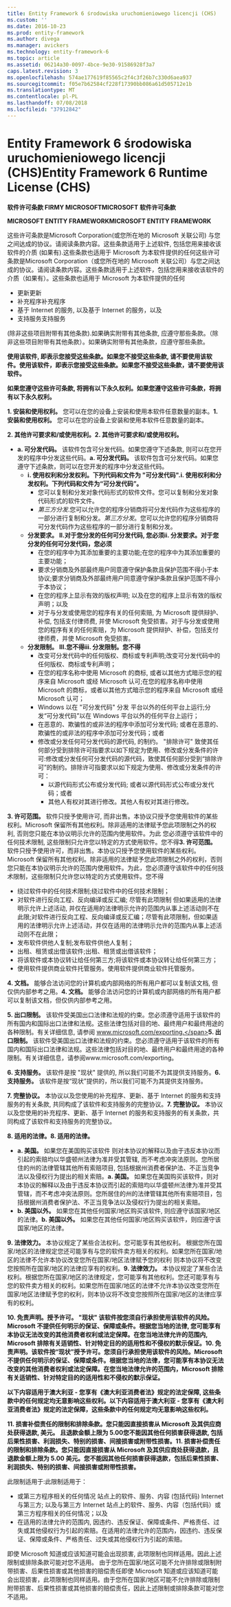 ```yaml
---
title: Entity Framework 6 środowiska uruchomieniowego licencji (CHS)
ms.custom: ''
ms.date: 2016-10-23
ms.prod: entity-framework
ms.author: divega
ms.manager: avickers
ms.technology: entity-framework-6
ms.topic: article
ms.assetid: 06214a30-0097-4bce-9e30-91586928f3a7
caps.latest.revision: 3
ms.openlocfilehash: 574ae177619f85565c2f4c3f26b7c330d6aea937
ms.sourcegitcommit: f05e7b62584cf228f17390bb086a61d505712e1b
ms.translationtype: MT
ms.contentlocale: pl-PL
ms.lasthandoff: 07/08/2018
ms.locfileid: "37912842"
---
```

# <a name="entity-framework-6-runtime-license-chs"></a><span data-ttu-id="8fd0a-102">Entity Framework 6 środowiska uruchomieniowego licencji (CHS)</span><span class="sxs-lookup"><span data-stu-id="8fd0a-102">Entity Framework 6 Runtime License (CHS)</span></span>
<span data-ttu-id="8fd0a-103">**软件许可条款 FIRMY MICROSOFT**</span><span class="sxs-lookup"><span data-stu-id="8fd0a-103">**MICROSOFT 软件许可条款**</span></span>

<span data-ttu-id="8fd0a-104">**MICROSOFT ENTITY FRAMEWORK**</span><span class="sxs-lookup"><span data-stu-id="8fd0a-104">**MICROSOFT ENTITY FRAMEWORK**</span></span>

<span data-ttu-id="8fd0a-105">这些许可条款是Microsoft Corporation(或您所在地的 Microsoft 关联公司) 与您之间达成的协议。请阅读条款内容。这些条款适用于上述软件, 包括您用来接收该软件的介质 (如果有).这些条款也适用于 Microsoft 为本软件提供的任何</span><span class="sxs-lookup"><span data-stu-id="8fd0a-105">这些许可条款是Microsoft Corporation（或您所在地的 Microsoft 关联公司）与您之间达成的协议。请阅读条款内容。这些条款适用于上述软件，包括您用来接收该软件的介质（如果有）。这些条款也适用于 Microsoft 为本软件提供的任何</span></span>

-   <span data-ttu-id="8fd0a-106">更新</span><span class="sxs-lookup"><span data-stu-id="8fd0a-106">更新</span></span>
-   <span data-ttu-id="8fd0a-107">补充程序</span><span class="sxs-lookup"><span data-stu-id="8fd0a-107">补充程序</span></span>
-   <span data-ttu-id="8fd0a-108">基于 Internet 的服务, 以及</span><span class="sxs-lookup"><span data-stu-id="8fd0a-108">基于 Internet 的服务，以及</span></span>
-   <span data-ttu-id="8fd0a-109">支持服务</span><span class="sxs-lookup"><span data-stu-id="8fd0a-109">支持服务</span></span>

<span data-ttu-id="8fd0a-110">(除非这些项目附带有其他条款).如果确实附带有其他条款, 应遵守那些条款。</span><span class="sxs-lookup"><span data-stu-id="8fd0a-110">（除非这些项目附带有其他条款）。如果确实附带有其他条款，应遵守那些条款。</span></span>

<span data-ttu-id="8fd0a-111">**使用该软件, 即表示您接受这些条款。如果您不接受这些条款, 请不要使用该软件。**</span><span class="sxs-lookup"><span data-stu-id="8fd0a-111">**使用该软件，即表示您接受这些条款。如果您不接受这些条款，请不要使用该软件。**</span></span>

<span data-ttu-id="8fd0a-112">**如果您遵守这些许可条款, 将拥有以下永久权利。**</span><span class="sxs-lookup"><span data-stu-id="8fd0a-112">**如果您遵守这些许可条款，将拥有以下永久权利。**</span></span>

<span data-ttu-id="8fd0a-113">**1. 安装和使用权利。** 您可以在您的设备上安装和使用本软件任意数量的副本。</span><span class="sxs-lookup"><span data-stu-id="8fd0a-113">**1.    安装和使用权利。** 您可以在您的设备上安装和使用本软件任意数量的副本。</span></span>

<span data-ttu-id="8fd0a-114">**2. 其他许可要求和/或使用权利。**</span><span class="sxs-lookup"><span data-stu-id="8fd0a-114">**2.    其他许可要求和/或使用权利。**</span></span>

-   <span data-ttu-id="8fd0a-115">**a. 可分发代码。** 该软件包含可分发代码。如果您遵守下述条款, 则可以在您开发的程序中分发这些代码。</span><span class="sxs-lookup"><span data-stu-id="8fd0a-115">**a.    可分发代码。** 该软件包含可分发代码。如果您遵守下述条款，则可以在您开发的程序中分发这些代码。</span></span>
    -   <span data-ttu-id="8fd0a-116">**i. 使用权利和分发权利。下列代码和文件为 "可分发代码".**</span><span class="sxs-lookup"><span data-stu-id="8fd0a-116">**i.      使用权利和分发权利。下列代码和文件为“可分发代码”。**</span></span>
        -   <span data-ttu-id="8fd0a-117">您可以复制和分发对象代码形式的软件文件。</span><span class="sxs-lookup"><span data-stu-id="8fd0a-117">您可以复制和分发对象代码形式的软件文件。</span></span>
        -   <span data-ttu-id="8fd0a-118">*第三方分发*.您可以允许您的程序分销商将可分发代码作为这些程序的一部分进行复制和分发。</span><span class="sxs-lookup"><span data-stu-id="8fd0a-118">*第三方分发*。您可以允许您的程序分销商将可分发代码作为这些程序的一部分进行复制和分发。</span></span>
    -   <span data-ttu-id="8fd0a-119">**分发要求。 II.对于您分发的任何可分发代码, 您必须**</span><span class="sxs-lookup"><span data-stu-id="8fd0a-119">**ii.    分发要求。对于您分发的任何可分发代码，您必须**</span></span>
        -   <span data-ttu-id="8fd0a-120">在您的程序中为其添加重要的主要功能;</span><span class="sxs-lookup"><span data-stu-id="8fd0a-120">在您的程序中为其添加重要的主要功能；</span></span>
        -   <span data-ttu-id="8fd0a-121">要求分销商及外部最终用户同意遵守保护条款且保护范围不得小于本协议;</span><span class="sxs-lookup"><span data-stu-id="8fd0a-121">要求分销商及外部最终用户同意遵守保护条款且保护范围不得小于本协议；</span></span>
        -   <span data-ttu-id="8fd0a-122">在您的程序上显示有效的版权声明; 以及</span><span class="sxs-lookup"><span data-stu-id="8fd0a-122">在您的程序上显示有效的版权声明；以及</span></span>
        -   <span data-ttu-id="8fd0a-123">对于与分发或使用您的程序有关的任何索赔, 为 Microsoft 提供辩护、补偿, 包括支付律师费, 并使 Microsoft 免受损害。</span><span class="sxs-lookup"><span data-stu-id="8fd0a-123">对于与分发或使用您的程序有关的任何索赔，为 Microsoft 提供辩护、补偿，包括支付律师费，并使 Microsoft 免受损害。</span></span>
    -   <span data-ttu-id="8fd0a-124">**分发限制。 III.您不得**</span><span class="sxs-lookup"><span data-stu-id="8fd0a-124">**iii.   分发限制。您不得**</span></span>
        -   <span data-ttu-id="8fd0a-125">改变可分发代码中的任何版权、商标或专利声明;</span><span class="sxs-lookup"><span data-stu-id="8fd0a-125">改变可分发代码中的任何版权、商标或专利声明；</span></span>
        -   <span data-ttu-id="8fd0a-126">在您的程序名称中使用 Microsoft 的商标, 或者以其他方式暗示您的程序来自 Microsoft 或经 Microsoft 认可;</span><span class="sxs-lookup"><span data-stu-id="8fd0a-126">在您的程序名称中使用 Microsoft 的商标，或者以其他方式暗示您的程序来自 Microsoft 或经 Microsoft 认可；</span></span>
        -   <span data-ttu-id="8fd0a-127">Windows 以在 "可分发代码" 分发 平台以外的任何平台上运行;</span><span class="sxs-lookup"><span data-stu-id="8fd0a-127">分发“可分发代码”以在 Windows 平台以外的任何平台上运行；</span></span>
        -   <span data-ttu-id="8fd0a-128">在恶意的、欺骗性的或非法的程序中添加可分发代码; 或者</span><span class="sxs-lookup"><span data-stu-id="8fd0a-128">在恶意的、欺骗性的或非法的程序中添加可分发代码；或者</span></span>
        -   <span data-ttu-id="8fd0a-129">修改或分发任何可分发代码的源代码, 的制约。 "排除许可" 致使其任何部分受到排除许可指要求以如下规定为使用、修改或分发条件的许可:</span><span class="sxs-lookup"><span data-stu-id="8fd0a-129">修改或分发任何可分发代码的源代码，致使其任何部分受到“排除许可”的制约。排除许可指要求以如下规定为使用、修改或分发条件的许可：</span></span>
            -   <span data-ttu-id="8fd0a-130">以源代码形式公布或分发代码; 或者</span><span class="sxs-lookup"><span data-stu-id="8fd0a-130">以源代码形式公布或分发代码；或者</span></span>
            -   <span data-ttu-id="8fd0a-131">其他人有权对其进行修改。</span><span class="sxs-lookup"><span data-stu-id="8fd0a-131">其他人有权对其进行修改。</span></span>

<span data-ttu-id="8fd0a-132">**3. 许可范围。** 软件只授予使用许可, 而非出售。本协议只授予您使用软件的某些权利。Microsoft 保留所有其他权利。除非适用的法律赋予您此项限制之外的权利, 否则您只能在本协议明示允许的范围内使用软件。为此 您必须遵守该软件中的任何技术限制, 这些限制只允许您以特定的方式使用软件。您不得</span><span class="sxs-lookup"><span data-stu-id="8fd0a-132">**3.    许可范围。** 软件只授予使用许可，而非出售。本协议只授予您使用软件的某些权利。Microsoft 保留所有其他权利。除非适用的法律赋予您此项限制之外的权利，否则您只能在本协议明示允许的范围内使用软件。为此，您必须遵守该软件中的任何技术限制，这些限制只允许您以特定的方式使用软件。您不得</span></span>

-   <span data-ttu-id="8fd0a-133">绕过软件中的任何技术限制;</span><span class="sxs-lookup"><span data-stu-id="8fd0a-133">绕过软件中的任何技术限制；</span></span>
-   <span data-ttu-id="8fd0a-134">对软件进行反向工程、反向编译或反汇编; 尽管有此项限制 但如果适用的法律明示允许上述活动, 并仅在适用的法律明示允许的范围内从事上述活动则不在此限;</span><span class="sxs-lookup"><span data-stu-id="8fd0a-134">对软件进行反向工程、反向编译或反汇编；尽管有此项限制，但如果适用的法律明示允许上述活动，并仅在适用的法律明示允许的范围内从事上述活动则不在此限；</span></span>
-   <span data-ttu-id="8fd0a-135">发布软件供他人复制;</span><span class="sxs-lookup"><span data-stu-id="8fd0a-135">发布软件供他人复制；</span></span>
-   <span data-ttu-id="8fd0a-136">出租、租赁或出借该软件;</span><span class="sxs-lookup"><span data-stu-id="8fd0a-136">出租、租赁或出借该软件；</span></span>
-   <span data-ttu-id="8fd0a-137">将该软件或本协议转让给任何第三方;</span><span class="sxs-lookup"><span data-stu-id="8fd0a-137">将该软件或本协议转让给任何第三方；</span></span>
-   <span data-ttu-id="8fd0a-138">使用软件提供商业软件托管服务。</span><span class="sxs-lookup"><span data-stu-id="8fd0a-138">使用软件提供商业软件托管服务。</span></span>

<span data-ttu-id="8fd0a-139">**4. 文档。** 能够合法访问您的计算机或内部网络的所有用户都可以复制该文档, 但仅供内部参考之用。</span><span class="sxs-lookup"><span data-stu-id="8fd0a-139">**4.    文档。** 能够合法访问您的计算机或内部网络的所有用户都可以复制该文档，但仅供内部参考之用。</span></span>

<span data-ttu-id="8fd0a-140">**5. 出口限制。** 该软件受美国出口法律和法规的约束。您必须遵守适用于该软件的所有国内和国际出口法律和法规。这些法律包括对目的地、最终用户和最终用途的各种限制。有关详细信息, 请参阅 www.microsoft.com/exporting.</span><span class="sxs-lookup"><span data-stu-id="8fd0a-140">**5.    出口限制。** 该软件受美国出口法律和法规的约束。您必须遵守适用于该软件的所有国内和国际出口法律和法规。这些法律包括对目的地、最终用户和最终用途的各种限制。有关详细信息，请参阅www.microsoft.com/exporting。</span></span>

<span data-ttu-id="8fd0a-141">**6. 支持服务。** 该软件是按 "现状" 提供的, 所以我们可能不为其提供支持服务。</span><span class="sxs-lookup"><span data-stu-id="8fd0a-141">**6.    支持服务。** 该软件是按“现状”提供的，所以我们可能不为其提供支持服务。</span></span>

<span data-ttu-id="8fd0a-142">**7. 完整协议。** 本协议以及您使用的补充程序、更新、基于 Internet 的服务和支持服务的有关条款, 共同构成了该软件和支持服务的完整协议。</span><span class="sxs-lookup"><span data-stu-id="8fd0a-142">**7.    完整协议。** 本协议以及您使用的补充程序、更新、基于 Internet 的服务和支持服务的有关条款，共同构成了该软件和支持服务的完整协议。</span></span>

<span data-ttu-id="8fd0a-143">**8. 适用的法律。**</span><span class="sxs-lookup"><span data-stu-id="8fd0a-143">**8.    适用的法律。**</span></span>

-   <span data-ttu-id="8fd0a-144">**a. 美国。** 如果您在美国购买该软件 则对本协议的解释以及由于违反本协议而引起的索赔均以华盛顿州法律为准并受其管辖, 而不考虑冲突法原则。您所居住的州的法律管辖其他所有索赔项目, 包括根据州消费者保护法、不正当竞争法以及侵权行为提出的相关索赔。</span><span class="sxs-lookup"><span data-stu-id="8fd0a-144">**a.    美国。** 如果您在美国购买该软件，则对本协议的解释以及由于违反本协议而引起的索赔均以华盛顿州法律为准并受其管辖，而不考虑冲突法原则。您所居住的州的法律管辖其他所有索赔项目，包括根据州消费者保护法、不正当竞争法以及侵权行为提出的相关索赔。</span></span>
-   <span data-ttu-id="8fd0a-145">**b. 美国以外。** 如果您在其他任何国家/地区购买该软件, 则应遵守该国家/地区的法律。</span><span class="sxs-lookup"><span data-stu-id="8fd0a-145">**b.    美国以外。** 如果您在其他任何国家/地区购买该软件，则应遵守该国家/地区的法律。</span></span>

<span data-ttu-id="8fd0a-146">**9. 法律效力。** 本协议规定了某些合法权利。您可能享有其他权利。 根据您所在国家/地区的法律规定您还可能享有与您的软件卖方相关的权利。如果您所在国家/地区的法律不允许本协议改变您所在国家/地区法律赋予您的权利 则本协议将不改变您按照所在国家/地区的法律应享有的权利。</span><span class="sxs-lookup"><span data-stu-id="8fd0a-146">**9.    法律效力。** 本协议规定了某些合法权利。根据您所在国家/地区的法律规定，您可能享有其他权利。您还可能享有与您的软件卖方相关的权利。如果您所在国家/地区的法律不允许本协议改变您所在国家/地区法律赋予您的权利，则本协议将不改变您按照所在国家/地区的法律应享有的权利。</span></span>

<span data-ttu-id="8fd0a-147">**10. 免责声明。授予许可。 "现状" 该软件按您须自行承担使用该软件的风险。Microsoft 不提供任何明示的保证、保障或条件。根据您当地的法律, 您可能享有本协议无法改变的其他消费者权利或法定保障。在您当地法律允许的范围内, Microsoft 排除有关适销性、针对特定目的的适用性和不侵权的默示保证。**</span><span class="sxs-lookup"><span data-stu-id="8fd0a-147">**10.   免责声明。该软件按“现状”授予许可。您须自行承担使用该软件的风险。Microsoft 不提供任何明示的保证、保障或条件。根据您当地的法律，您可能享有本协议无法改变的其他消费者权利或法定保障。在您当地法律允许的范围内，Microsoft 排除有关适销性、针对特定目的的适用性和不侵权的默示保证。**</span></span>

<span data-ttu-id="8fd0a-148">**以下内容适用于澳大利亚 - 您享有《澳大利亚消费者法》规定的法定保障, 这些条款中的任何规定均无意影响这些权利。**</span><span class="sxs-lookup"><span data-stu-id="8fd0a-148">**以下内容适用于澳大利亚 - 您享有《澳大利亚消费者法》规定的法定保障，这些条款中的任何规定均无意影响这些权利。**</span></span>

<span data-ttu-id="8fd0a-149">**11. 损害补偿责任的限制和排除条款。您只能因直接损害从 Microsoft 及其供应商处获得退款, 美元。 且退款金额上限为 5.00您不能因其他任何损害获得退款, 包括后果性损害、利润损失、特别的损害、间接损害或附带性损害。**</span><span class="sxs-lookup"><span data-stu-id="8fd0a-149">**11.   损害补偿责任的限制和排除条款。您只能因直接损害从 Microsoft 及其供应商处获得退款，且退款金额上限为 5.00 美元。您不能因其他任何损害获得退款，包括后果性损害、利润损失、特别的损害、间接损害或附带性损害。**</span></span>

<span data-ttu-id="8fd0a-150">此限制适用于:</span><span class="sxs-lookup"><span data-stu-id="8fd0a-150">此限制适用于：</span></span>

-   <span data-ttu-id="8fd0a-151">或第三方程序相关的任何情况 站点上的软件、服务、内容 (包括代码) Internet 与第三方; 以及</span><span class="sxs-lookup"><span data-stu-id="8fd0a-151">与第三方 Internet 站点上的软件、服务、内容（包括代码）或第三方程序相关的任何情况；以及</span></span>
-   <span data-ttu-id="8fd0a-152">在适用的法律允许的范围内, 因违约、违反保证、保障或条件、严格责任、过失或其他侵权行为引起的索赔。</span><span class="sxs-lookup"><span data-stu-id="8fd0a-152">在适用的法律允许的范围内，因违约、违反保证、保障或条件、严格责任、过失或其他侵权行为引起的索赔。</span></span>

<span data-ttu-id="8fd0a-153">即使 Microsoft 知道或应该知道可能会出现损害, 此项限制也同样适用。因此上述限制或排除条款可能对您不适用。 由于您所在国家/地区可能不允许排除或限制附带损害、后果性损害或其他损害的赔偿责任</span><span class="sxs-lookup"><span data-stu-id="8fd0a-153">即使 Microsoft 知道或应该知道可能会出现损害，此项限制也同样适用。由于您所在国家/地区可能不允许排除或限制附带损害、后果性损害或其他损害的赔偿责任，因此上述限制或排除条款可能对您不适用。</span></span>
